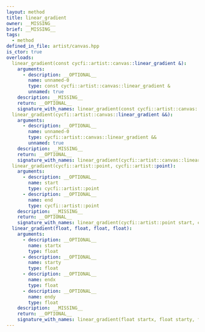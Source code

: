 ```yaml
---
layout: method
title: linear_gradient
owner: __MISSING__
brief: __MISSING__
tags:
  - method
defined_in_file: artist/canvas.hpp
is_ctor: true
overloads:
  linear_gradient(const cycfi::artist::canvas::linear_gradient &):
    arguments:
      - description: __OPTIONAL__
        name: unnamed-0
        type: const cycfi::artist::canvas::linear_gradient &
        unnamed: true
    description: __MISSING__
    return: __OPTIONAL__
    signature_with_names: linear_gradient(const cycfi::artist::canvas::linear_gradient &)
  linear_gradient(cycfi::artist::canvas::linear_gradient &&):
    arguments:
      - description: __OPTIONAL__
        name: unnamed-0
        type: cycfi::artist::canvas::linear_gradient &&
        unnamed: true
    description: __MISSING__
    return: __OPTIONAL__
    signature_with_names: linear_gradient(cycfi::artist::canvas::linear_gradient &&)
  linear_gradient(cycfi::artist::point, cycfi::artist::point):
    arguments:
      - description: __OPTIONAL__
        name: start
        type: cycfi::artist::point
      - description: __OPTIONAL__
        name: end
        type: cycfi::artist::point
    description: __MISSING__
    return: __OPTIONAL__
    signature_with_names: linear_gradient(cycfi::artist::point start, cycfi::artist::point end)
  linear_gradient(float, float, float, float):
    arguments:
      - description: __OPTIONAL__
        name: startx
        type: float
      - description: __OPTIONAL__
        name: starty
        type: float
      - description: __OPTIONAL__
        name: endx
        type: float
      - description: __OPTIONAL__
        name: endy
        type: float
    description: __MISSING__
    return: __OPTIONAL__
    signature_with_names: linear_gradient(float startx, float starty, float endx, float endy)
---
```

